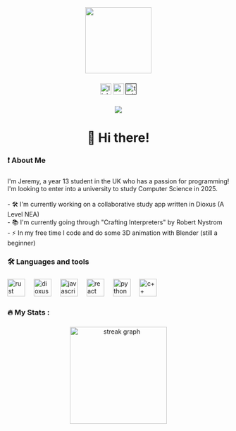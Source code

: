 <div align="center">
  <img height="150" src="https://avatars.githubusercontent.com/u/77164335"  />
</div>

###

<div align="center">
  <a href="https://www.linkedin.com/in/jeremy-daniel-50b3a2316/"><img src="https://img.shields.io/static/v1?message=LinkedIn&logo=linkedin&label=&color=0077B5&logoColor=white&labelColor=&style=for-the-badge" height="25" alt="linkedin logo"  /></a>
  <a href="https://www.youtube.com/@_JeZz4_"><img src="https://img.shields.io/static/v1?message=Youtube&logo=youtube&label=&color=FF0000&logoColor=white&labelColor=&style=for-the-badge" height="25" alt="youtube logo"  /></a>
  <a href=""><img src="https://img.shields.io/static/v1?message=Twitter&logo=twitter&label=&color=1DA1F2&logoColor=white&labelColor=&style=for-the-badge" height="25" alt="twitter logo"  /></a>
</div>

###

<div align="center">
  <img src="https://visitor-badge.laobi.icu/badge?page_id=Jer-Dan.Jer-Dan&"  />
</div>

###

<h1 align="center">👋 Hi there!</h1>

###

<h3 align="left">❗ About Me</h3>

###

<p align="left">I'm Jeremy, a year 13 student in the UK who has a passion for programming! I'm looking to enter into a university to study Computer Science in 2025.<br><br>- 🛠️ I'm currently working on a collaborative study app written in Dioxus (A Level NEA)<br>- 📚 I'm currently going through "Crafting Interpreters" by Robert Nystrom<br>- ⚡ In my free time I code and do some 3D animation with Blender (still a beginner)</p>

###

<h3 align="left">🛠 Languages and tools</h3>

###

<div align="left">
  <img src="https://raw.githubusercontent.com/rust-lang/rust-artwork/master/logo/rust-logo-512x512.png" height="40" alt="rust logo"  />
  <img width="12" />
  <img src="https://dioxuslabs.com/assets/smalllogo-85c6e908faadac31.png" height="40" alt="dioxus logo"  />
  <img width="12" />
  <img src="https://upload.wikimedia.org/wikipedia/commons/6/6a/JavaScript-logo.png" height="40" alt="javascript logo"  />
  <img width="12" />
  <img src="https://upload.wikimedia.org/wikipedia/commons/a/a7/React-icon.svg" height="40" alt="react logo"  />
  <img width="12" />
  <img src="https://s3.dualstack.us-east-2.amazonaws.com/pythondotorg-assets/media/files/python-logo-only.svg" height="40" alt="python logo"  />
  <img width="12" />
  <img src="https://upload.wikimedia.org/wikipedia/commons/1/18/ISO_C%2B%2B_Logo.svg" height="40" alt="c++ logo"  />
  <img width="12" />
</div>

###

<h3 align="left">🔥   My Stats :</h3>

###

<div align="center">
  <img src="https://streak-stats.demolab.com?user=Jer-Dan&locale=en&mode=daily&theme=dark&hide_border=false&border_radius=5&order=3" height="220" alt="streak graph"  />
</div>

###
